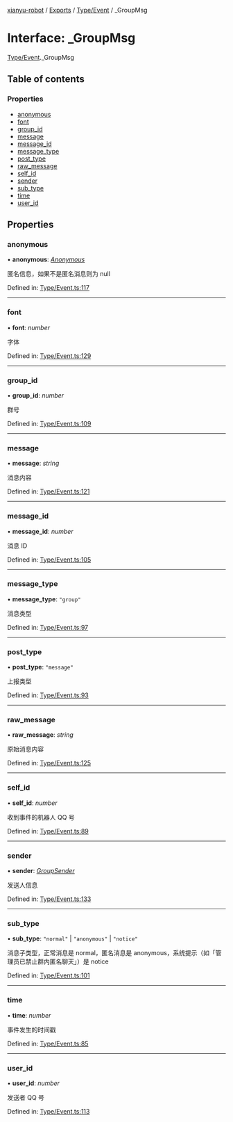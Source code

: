 [xianyu-robot](../README.md) / [Exports](../modules.md) / [Type/Event](../modules/type_event.md) / _GroupMsg

# Interface: \_GroupMsg

[Type/Event](../modules/type_event.md)._GroupMsg

## Table of contents

### Properties

- [anonymous](type_event._groupmsg.md#anonymous)
- [font](type_event._groupmsg.md#font)
- [group\_id](type_event._groupmsg.md#group_id)
- [message](type_event._groupmsg.md#message)
- [message\_id](type_event._groupmsg.md#message_id)
- [message\_type](type_event._groupmsg.md#message_type)
- [post\_type](type_event._groupmsg.md#post_type)
- [raw\_message](type_event._groupmsg.md#raw_message)
- [self\_id](type_event._groupmsg.md#self_id)
- [sender](type_event._groupmsg.md#sender)
- [sub\_type](type_event._groupmsg.md#sub_type)
- [time](type_event._groupmsg.md#time)
- [user\_id](type_event._groupmsg.md#user_id)

## Properties

### anonymous

• **anonymous**: [*Anonymous*](type_event.anonymous.md)

匿名信息，如果不是匿名消息则为 null

Defined in: [Type/Event.ts:117](https://github.com/blacktunes/xianyu-robot/blob/2c773a6/src/Type/Event.ts#L117)

___

### font

• **font**: *number*

字体

Defined in: [Type/Event.ts:129](https://github.com/blacktunes/xianyu-robot/blob/2c773a6/src/Type/Event.ts#L129)

___

### group\_id

• **group\_id**: *number*

群号

Defined in: [Type/Event.ts:109](https://github.com/blacktunes/xianyu-robot/blob/2c773a6/src/Type/Event.ts#L109)

___

### message

• **message**: *string*

消息内容

Defined in: [Type/Event.ts:121](https://github.com/blacktunes/xianyu-robot/blob/2c773a6/src/Type/Event.ts#L121)

___

### message\_id

• **message\_id**: *number*

消息 ID

Defined in: [Type/Event.ts:105](https://github.com/blacktunes/xianyu-robot/blob/2c773a6/src/Type/Event.ts#L105)

___

### message\_type

• **message\_type**: ``"group"``

消息类型

Defined in: [Type/Event.ts:97](https://github.com/blacktunes/xianyu-robot/blob/2c773a6/src/Type/Event.ts#L97)

___

### post\_type

• **post\_type**: ``"message"``

上报类型

Defined in: [Type/Event.ts:93](https://github.com/blacktunes/xianyu-robot/blob/2c773a6/src/Type/Event.ts#L93)

___

### raw\_message

• **raw\_message**: *string*

原始消息内容

Defined in: [Type/Event.ts:125](https://github.com/blacktunes/xianyu-robot/blob/2c773a6/src/Type/Event.ts#L125)

___

### self\_id

• **self\_id**: *number*

收到事件的机器人 QQ 号

Defined in: [Type/Event.ts:89](https://github.com/blacktunes/xianyu-robot/blob/2c773a6/src/Type/Event.ts#L89)

___

### sender

• **sender**: [*GroupSender*](type_event.groupsender.md)

发送人信息

Defined in: [Type/Event.ts:133](https://github.com/blacktunes/xianyu-robot/blob/2c773a6/src/Type/Event.ts#L133)

___

### sub\_type

• **sub\_type**: ``"normal"`` \| ``"anonymous"`` \| ``"notice"``

消息子类型，正常消息是 normal，匿名消息是 anonymous，系统提示（如「管理员已禁止群内匿名聊天」）是 notice

Defined in: [Type/Event.ts:101](https://github.com/blacktunes/xianyu-robot/blob/2c773a6/src/Type/Event.ts#L101)

___

### time

• **time**: *number*

事件发生的时间戳

Defined in: [Type/Event.ts:85](https://github.com/blacktunes/xianyu-robot/blob/2c773a6/src/Type/Event.ts#L85)

___

### user\_id

• **user\_id**: *number*

发送者 QQ 号

Defined in: [Type/Event.ts:113](https://github.com/blacktunes/xianyu-robot/blob/2c773a6/src/Type/Event.ts#L113)
